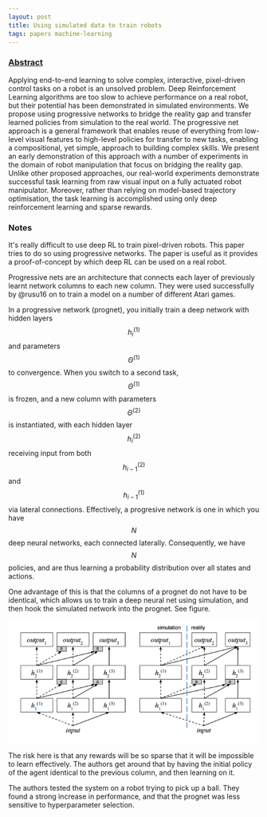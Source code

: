 ```yaml
---
layout: post
title: Using simulated data to train robots
tags: papers machine-learning
---
```


### [Abstract](https://arxiv.org/abs/1610.04286)


Applying end-to-end learning to solve complex, interactive, pixel-driven control
tasks on a robot is an unsolved problem. Deep Reinforcement Learning algorithms
are too slow to achieve performance on a real robot, but their potential has
been demonstrated in simulated environments. We propose using progressive
networks to bridge the reality gap and transfer learned policies from simulation
to the real world. The progressive net approach is a general framework that
enables reuse of everything from low-level visual features to high-level
policies for transfer to new tasks, enabling a compositional, yet simple,
approach to building complex skills. We present an early demonstration of this
approach with a number of experiments in the domain of robot manipulation that
focus on bridging the reality gap. Unlike other proposed approaches, our
real-world experiments demonstrate successful task learning from raw visual
input on a fully actuated robot manipulator. Moreover, rather than relying on
model-based trajectory optimisation, the task learning is accomplished using
only deep reinforcement learning and sparse rewards.

### Notes

It's really difficult to use deep RL to train pixel-driven robots. This paper
tries to do so using progressive networks. The paper is useful as it provides
a proof-of-concept by which deep RL can be used on a real robot.

Progressive nets are an architecture that connects each layer of previously
learnt network columns to each new column. They were used successfully by
@rusu16 on to train a model on a number of different Atari games.

In a progressive network (prognet), you initially train a deep network with hidden layers
$$h_i^{(1)}$$ and parameters $$\Theta^{(1)}$$ to convergence. When you switch to a
second task, $$\Theta^{(1)}$$ is frozen, and a new column with parameters
$$\Theta^{(2)}$$ is instantiated, with each hidden layer $$h_i^{(2)}$$ receiving
input from both $$h_{i-1}^{(2)}$$ and $$h_{i-1}^{(1)}$$ via lateral connections.
Effectively, a progresive network is one in which you have $$N$$ deep neural
networks, each connected laterally. Consequently, we have $$N$$ policies, and
are thus learning a probability distribution over all states and actions.

One advantage of this is that the columns of a prognet do not have to be
identical, which allows us to train a deep neural net using simulation, and
then hook the simulated network into the prognet. See figure.

![](/images/prognet-architecture.png)

The risk here is that any rewards will be so sparse that it will be impossible
to learn effectively. The authors get around that by having the initial policy
of the agent identical to the previous column, and then learning on it.

The authors tested the system on a robot trying to pick up a ball. They found a
strong increase in performance, and that the prognet was less sensitive to
hyperparameter selection.
